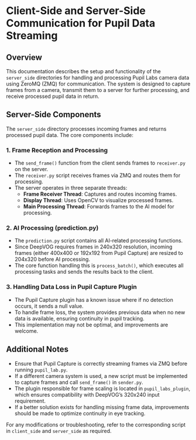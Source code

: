 # Client-Side and Server-Side Communication for Pupil Data Streaming

## Overview
This documentation describes the setup and functionality of the `server_side` directories for handling and processing Pupil Labs camera data using ZeroMQ (ZMQ) for communication. The system is designed to capture frames from a camera, transmit them to a server for further processing, and receive processed pupil data in return.

## Server-Side Components
The `server_side` directory processes incoming frames and returns processed pupil data. The core components include:

### 1. **Frame Reception and Processing**
   - The `send_frame()` function from the client sends frames to `receiver.py` on the server.
   - The `receiver.py` script receives frames via ZMQ and routes them for processing.
   - The server operates in three separate threads:
     - **Frame Receiver Thread**: Captures and routes incoming frames.
     - **Display Thread**: Uses OpenCV to visualize processed frames.
     - **Main Processing Thread**: Forwards frames to the AI model for processing.

### 2. **AI Processing (prediction.py)**
   - The `prediction.py` script contains all AI-related processing functions.
   - Since DeepVOG requires frames in 240x320 resolution, incoming frames (either 400x400 or 192x192 from Pupil Capture) are resized to 204x320 before AI processing.
   - The core function handling this is `process_batch()`, which executes all processing tasks and sends the results back to the client.

### 3. **Handling Data Loss in Pupil Capture Plugin**
   - The Pupil Capture plugin has a known issue where if no detection occurs, it sends a null value.
   - To handle frame loss, the system provides previous data when no new data is available, ensuring continuity in pupil tracking.
   - This implementation may not be optimal, and improvements are welcome.

## Additional Notes
- Ensure that Pupil Capture is correctly streaming frames via ZMQ before running `pupil_lab.py`.
- If a different camera system is used, a new script must be implemented to capture frames and call `send_frame()` in `sender.py`.
- The plugin responsible for frame scaling is located in `pupil_labs_plugin`, which ensures compatibility with DeepVOG’s 320x240 input requirement.
- If a better solution exists for handling missing frame data, improvements should be made to optimize continuity in eye tracking.

For any modifications or troubleshooting, refer to the corresponding script in `client_side` and `server_side` as required.


